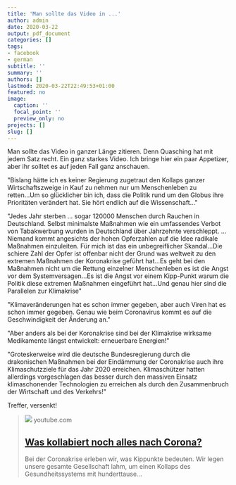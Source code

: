 ```yaml
---
title: 'Man sollte das Video in ...'
author: admin
date: 2020-03-22
output: pdf_document
categories: []
tags:
- facebook
- german
subtitle: ''
summary: ''
authors: []
lastmod: 2020-03-22T22:49:53+01:00
featured: no
image:
  caption: ''
  focal_point: ''
  preview_only: no
projects: []
slug: []
---
```

Man sollte das Video in ganzer Länge zitieren. Denn Quasching hat mit jedem Satz recht. Ein ganz starkes Video. Ich bringe hier ein paar Appetizer, aber ihr solltet es auf jeden Fall ganz anschauen. 

"Bislang hätte ich es keiner Regierung zugetraut den Kollaps ganzer Wirtschaftszweige in Kauf zu nehmen nur um Menschenleben zu retten...Um so glücklicher bin ich, dass die Politik rund um den Globus ihre Prioritäten verändert hat. Sie hört endlich auf die Wissenschaft..."

"Jedes Jahr sterben ... sogar 120000 Menschen durch Rauchen in Deutschland. Selbst minimalste Maßnahmen wie ein umfassendes Verbot von Tabakwerbung wurden in Deutschland über Jahrzehnte verschleppt. ... Niemand kommt angesichts der hohen Opferzahlen auf die Idee radikale Maßnahmen einzuleiten. Für mich ist das ein unbegreiflicher Skandal...Die schiere Zahl der Opfer ist offenbar nicht der Grund was weltweit zu den extremen Maßnahmen der Koronakrise geführt hat...Es geht bei den Maßnahmen nicht um die Rettung einzelner Menschenleben es ist die Angst vor dem Systemversagen...Es ist die Angst vor einem Kipp-Punkt warum die Politik diese extremen Maßnahmen eingeführt hat...Und genau hier sind die Parallelen zur Klimakrise"

"Klimaveränderungen hat es schon immer gegeben, aber auch Viren hat es schon immer gegeben. Genau wie beim Coronavirus kommt es auf die Geschwindigkeit der Änderung an."

"Aber anders als bei der Koronakrise sind bei der Klimakrise wirksame Medikamente längst entwickelt: erneuerbare Energien!"

"Groteskerweise wird die deutsche Bundesregierung durch die drakonischen Maßnahmen bei der Eindämmung der Coronakrise auch ihre Klimaschutzziele für das Jahr 2020 erreichen. Klimaschützer hatten allerdings vorgeschlagen das besser durch den massiven Einsatz klimaschonender Technologien zu erreichen als durch den Zusammenbruch der Wirtschaft und des Verkehrs!"

Treffer, versenkt!
> [![](https://i.ytimg.com/vi/6V-C5q4VxEI/maxresdefault.jpg)](https://www.youtube.com/watch?v=6V-C5q4VxEI)
> youtube.com
> ## [Was kollabiert noch alles nach Corona?](https://www.youtube.com/watch?v=6V-C5q4VxEI)
>
>Bei der Coronakrise erleben wir, was Kippunkte bedeuten. Wir legen unsere gesamte Gesellschaft lahm, um einen Kollaps des Gesundheitssystems mit hunderttause...

